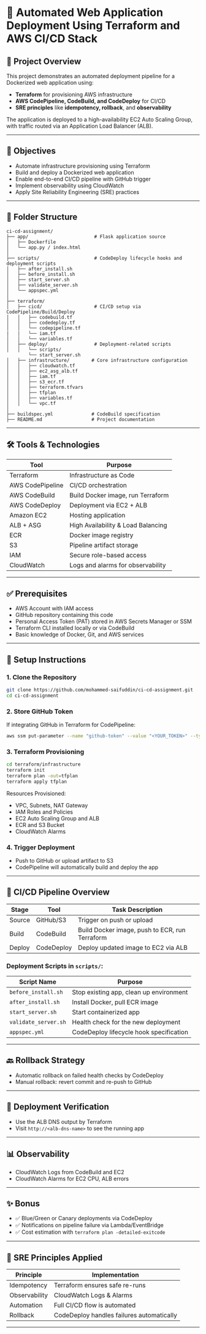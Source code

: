 # 🚀 Automated Web Application Deployment Using Terraform and AWS CI/CD Stack

## 📌 Project Overview

This project demonstrates an automated deployment pipeline for a Dockerized web application using:

- **Terraform** for provisioning AWS infrastructure
- **AWS CodePipeline, CodeBuild, and CodeDeploy** for CI/CD
- **SRE principles** like **idempotency, rollback**, and **observability**

The application is deployed to a high-availability EC2 Auto Scaling Group, with traffic routed via an Application Load Balancer (ALB).

---

## 🎯 Objectives

- Automate infrastructure provisioning using Terraform
- Build and deploy a Dockerized web application
- Enable end-to-end CI/CD pipeline with GitHub trigger
- Implement observability using CloudWatch
- Apply Site Reliability Engineering (SRE) practices

---

## 📁 Folder Structure

```
ci-cd-assignment/
├── app/                        # Flask application source
│   ├── Dockerfile
│   └── app.py / index.html
│
├── scripts/                    # CodeDeploy lifecycle hooks and deployment scripts
│   ├── after_install.sh
│   ├── before_install.sh
│   ├── start_server.sh
│   ├── validate_server.sh
│   └── appspec.yml
│
├── terraform/
│   ├── cicd/                   # CI/CD setup via CodePipeline/Build/Deploy
│   │   ├── codebuild.tf
│   │   ├── codedeploy.tf
│   │   └── codepipeline.tf
|   |   └── iam.tf
│   │   └── variables.tf
│   ├── deploy/                 # Deployment-related scripts
│   │   └── scripts/
        └── start_server.sh
│   ├── infrastructure/        # Core infrastructure configuration
│   │   ├── cloudwatch.tf
│   │   ├── ec2_asg_alb.tf
│   │   ├── iam.tf
│   │   ├── s3_ecr.tf
│   │   ├── terraform.tfvars
│   │   ├── tfplan
│   │   ├── variables.tf
│   │   └── vpc.tf
│
├── buildspec.yml              # CodeBuild specification
├── README.md                  # Project documentation
```

---

## 🛠️ Tools & Technologies

| Tool             | Purpose                             |
|------------------|-------------------------------------|
| Terraform        | Infrastructure as Code              |
| AWS CodePipeline | CI/CD orchestration                 |
| AWS CodeBuild    | Build Docker image, run Terraform   |
| AWS CodeDeploy   | Deployment via EC2 + ALB            |
| Amazon EC2       | Hosting application                 |
| ALB + ASG        | High Availability & Load Balancing  |
| ECR              | Docker image registry               |
| S3               | Pipeline artifact storage           |
| IAM              | Secure role-based access            |
| CloudWatch       | Logs and alarms for observability   |

---

## ✅ Prerequisites

- AWS Account with IAM access
- GitHub repository containing this code
- Personal Access Token (PAT) stored in AWS Secrets Manager or SSM
- Terraform CLI installed locally or via CodeBuild
- Basic knowledge of Docker, Git, and AWS services

---

## 🚀 Setup Instructions

### 1. Clone the Repository

```bash
git clone https://github.com/mohammed-saifuddin/ci-cd-assignment.git
cd ci-cd-assignment
```

### 2. Store GitHub Token

If integrating GitHub in Terraform for CodePipeline:

```bash
aws ssm put-parameter --name "github-token" --value "<YOUR_TOKEN>" --type "SecureString"
```

### 3. Terraform Provisioning

```bash
cd terraform/infrastructure
terraform init
terraform plan -out=tfplan
terraform apply tfplan
```

Resources Provisioned:
- VPC, Subnets, NAT Gateway
- IAM Roles and Policies
- EC2 Auto Scaling Group and ALB
- ECR and S3 Bucket
- CloudWatch Alarms

### 4. Trigger Deployment

- Push to GitHub or upload artifact to S3
- CodePipeline will automatically build and deploy the app

---

## 🔁 CI/CD Pipeline Overview

| Stage   | Tool        | Task Description                          |
|---------|-------------|--------------------------------------------|
| Source  | GitHub/S3   | Trigger on push or upload                  |
| Build   | CodeBuild   | Build Docker image, push to ECR, run Terraform |
| Deploy  | CodeDeploy  | Deploy updated image to EC2 via ALB        |

### Deployment Scripts in `scripts/`:

| Script Name         | Purpose                                  |
|---------------------|------------------------------------------|
| `before_install.sh` | Stop existing app, clean up environment  |
| `after_install.sh`  | Install Docker, pull ECR image           |
| `start_server.sh`   | Start containerized app                  |
| `validate_server.sh`| Health check for the new deployment      |
| `appspec.yml`       | CodeDeploy lifecycle hook specification  |

---

## 🔙 Rollback Strategy

- Automatic rollback on failed health checks by CodeDeploy
- Manual rollback: revert commit and re-push to GitHub

---

## 🧪 Deployment Verification

- Use the ALB DNS output by Terraform
- Visit `http://<alb-dns-name>` to see the running app

---

## 📊 Observability

- CloudWatch Logs from CodeBuild and EC2
- CloudWatch Alarms for EC2 CPU, ALB errors

---

## ✨ Bonus

- ✅ Blue/Green or Canary deployments via CodeDeploy
- ✅ Notifications on pipeline failure via Lambda/EventBridge
- ✅ Cost estimation with `terraform plan -detailed-exitcode`

---

## 🧠 SRE Principles Applied

| Principle      | Implementation                                                  |
|----------------|------------------------------------------------------------------|
| Idempotency    | Terraform ensures safe re-runs                                  |
| Observability  | CloudWatch Logs & Alarms                                        |
| Automation     | Full CI/CD flow is automated                                    |
| Rollback       | CodeDeploy handles failures automatically                       |

---
